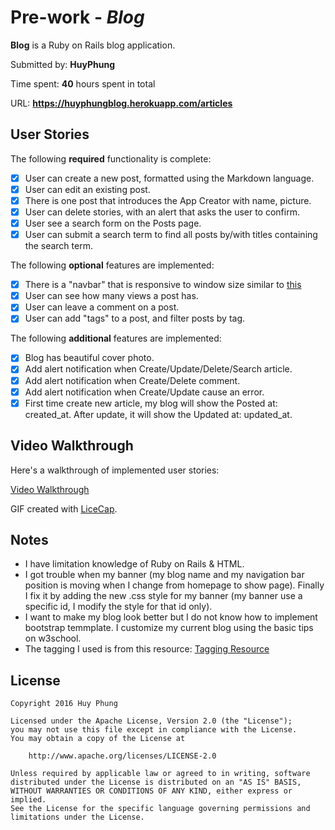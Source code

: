 # Pre-work - *Blog*

**Blog** is a Ruby on Rails blog application.

Submitted by: **HuyPhung**

Time spent: **40** hours spent in total

URL: **https://huyphungblog.herokuapp.com/articles**

## User Stories

The following **required** functionality is complete:

* [x] User can create a new post, formatted using the Markdown language.
* [x] User can edit an existing post.
* [x] There is one post that introduces the App Creator with name, picture.
* [x] User can delete stories, with an alert that asks the user to confirm.
* [x] User see a search form on the Posts page.
* [x] User can submit a search term to find all posts by/with titles containing the search term.

The following **optional** features are implemented:
* [x] There is a "navbar" that is responsive to window size similar to [this](http://v4-alpha.getbootstrap.com/examples/navbar/) 
* [x] User can see how many views a post has. 
* [x] User can leave a comment on a post.
* [x] User can add "tags" to a post, and filter posts by tag. 

The following **additional** features are implemented:

* [x] Blog has beautiful cover photo.
* [x] Add alert notification when Create/Update/Delete/Search article.
* [x] Add alert notification when Create/Delete comment.
* [x] Add alert notification when Create/Update cause an error.
* [x] First time create new article, my blog will show the Posted at: created_at. After update, it will show the Updated at: updated_at.

## Video Walkthrough 

Here's a walkthrough of implemented user stories:

[Video Walkthrough](http://i.imgur.com/eQaLuLV.gif)

GIF created with [LiceCap](http://www.cockos.com/licecap/).

## Notes

- I have limitation knowledge of Ruby on Rails & HTML.
- I got trouble when my banner (my blog name and my navigation bar position is moving when I change from homepage to show page).
  Finally I fix it by adding the new .css style for my banner (my banner use a specific id, I modify the style for that id only).
- I want to make my blog look better but I do not know how to implement bootstrap temmplate. I customize my current blog
  using the basic tips on w3school.
- The tagging I used is from this resource: [Tagging Resource](https://www.sitepoint.com/tagging-scratch-rails/)

## License

    Copyright 2016 Huy Phung

    Licensed under the Apache License, Version 2.0 (the "License");
    you may not use this file except in compliance with the License.
    You may obtain a copy of the License at

        http://www.apache.org/licenses/LICENSE-2.0

    Unless required by applicable law or agreed to in writing, software
    distributed under the License is distributed on an "AS IS" BASIS,
    WITHOUT WARRANTIES OR CONDITIONS OF ANY KIND, either express or implied.
    See the License for the specific language governing permissions and
    limitations under the License.
